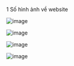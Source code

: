 1 Số hình ảnh về website

![image](https://github.com/user-attachments/assets/e174ac13-b85d-4351-92a2-03839043beee)

![image](https://github.com/user-attachments/assets/c8d2c05c-ac76-4d1e-8404-a5eaaf1c61e8)

![image](https://github.com/user-attachments/assets/4efe88e0-68c0-4741-a8e6-7e4d97c229fa)

![image](https://github.com/user-attachments/assets/3b8f9452-12a2-45c2-b013-c7989f120049)


